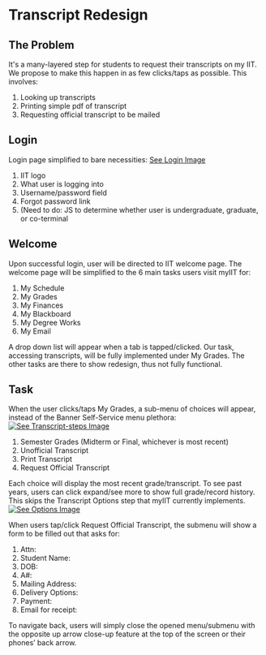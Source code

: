 # Transcript Redesign

## The Problem

It's a many-layered step for students to request their transcripts on my IIT. We propose to make this happen in as few clicks/taps as possible. This involves:

1. Looking up transcripts
2. Printing simple pdf of transcript
3. Requesting official transcript to be mailed

## Login

Login page simplified to bare necessities: [See Login Image](https://github.com/marciano117/project_3_team/blob/master/task-analysis/login.png "login")

1. IIT logo
2. What user is logging into
3. Username/password field
4. Forgot password link
5. (Need to do: JS to determine whether user is undergraduate, graduate, or co-terminal 

## Welcome

Upon successful login, user will be directed to IIT welcome page. The welcome page will be simplified to the 6 main tasks users visit myIIT for:

1. My Schedule
2. My Grades
3. My Finances
4. My Blackboard
5. My Degree Works
6. My Email

A drop down list will appear when a tab is tapped/clicked. Our task, accessing transcripts, will be fully implemented under My Grades. The other tasks are there to show redesign, thus not fully functional.

## Task

When the user clicks/taps My Grades, a sub-menu of choices will appear, instead of the Banner Self-Service menu plethora: [![See Transcript-steps Image]("transcript-steps.png")](#task)

1. Semester Grades (Midterm or Final, whichever is most recent)
2. Unofficial Transcript
3. Print Transcript
4. Request Official Transcript 

Each choice will display the most recent grade/transcript. To see past years, users can click expand/see more to show full grade/record history. This skips the Transcript Options step that myIIT currently implements. [![See Options Image](options.png")](#task)

When users tap/click Request Official Transcript, the submenu will show a form to be filled out that asks for:  

1. Attn:
2. Student Name:
3. DOB:
4. A#: 
5. Mailing Address:
6. Delivery Options:
7. Payment:
8. Email for receipt:

To navigate back, users will simply close the opened menu/submenu with the opposite up arrow close-up feature at the top of the screen or their phones’ back arrow. 
